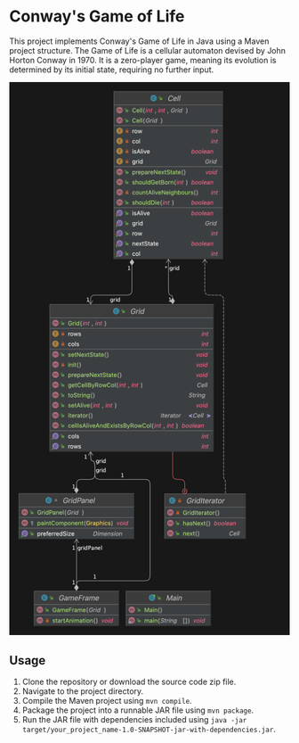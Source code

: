 # Conway's Game of Life

This project implements Conway's Game of Life in Java using a Maven project structure. 
The Game of Life is a cellular automaton devised by John Horton Conway in 1970. 
It is a zero-player game, meaning its evolution is determined by its initial state, requiring no further input.

![Diagram](game-of-life.png)

## Usage
1. Clone the repository or download the source code zip file.
2. Navigate to the project directory.
3. Compile the Maven project using `mvn compile`.
4. Package the project into a runnable JAR file using `mvn package`.
5. Run the JAR file with dependencies included using `java -jar target/your_project_name-1.0-SNAPSHOT-jar-with-dependencies.jar`.